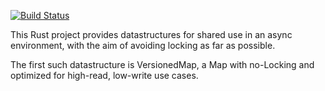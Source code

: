 [![Build Status](https://cloud.drone.io/api/badges/herblet/async-map/status.svg)](https://cloud.drone.io/herblet/async-map)

This Rust project provides datastructures for shared use in an async environment, with the aim of avoiding locking as far as possible.

The first such datastructure is VersionedMap, a Map with no-Locking and optimized for high-read, low-write use cases.

